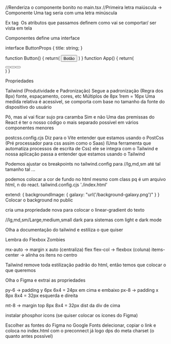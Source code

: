 //Renderiza o componente bonito no main.tsx
//Primeira letra maiúscula -> Componente
Uma tag seria com uma letra minúscula

Ex tag <img src="">
Os atributos que passamos definem como vai se comportar/ ser vista em tela


Componentes
define uma interface

interface ButtonProps {
  title: string;
}

function Button() {
    return(
        <button>Botão</button>
    )
}
function App() {
    return(
        <div>
            <Button title ="Send 1"/>
            <Button title ="Send 2" />
            <Button title ="Send 3" />
        </div>
    )
}

Propriedades

Tailwind (Produtividade e Padronização)
Segue a padronização (Regra dos 8px) fonte, espaçamento, cores, etc Múltiplos de 8px 1rem = 16px
Uma medida relativa é acessível, se comporta com base no tamanho da fonte do dispositivo do usuário

Pô, mas aí vai ficar sujo pra caramba
Sim e não
Uma das premissas do React é ter o nosso código o mais separado possível em vários componentes menores

postcss.config.cjs
Diz para o Vite entender que estamos usando o PostCss (Pré processador para css assim como o Saas)
(Uma ferramenta que automatiza processos de escrita de Css) ele se integra com o Tailwind e nossa aplicação passa a entender que estamos usando o Tailwind

Podemos ajustar os breakpoints no tailwind.config para  //lg,md,sm até tal tamanho tal ...

podemos colocar a cor de fundo no html mesmo com class pq é um arquivo html, n do react. 
tailwind.config.cjs
'./index.html'

extend: {
    backgroundImage: {
        galaxy: "url('/background-galaxy.png')"
      }
}
Colocar o background no public

cria uma propriedade nova para colocar o linear-gradient do texto

//lg,md,sm/Large,medium,small dark para sistemas com light e dark mode

Olha a documentação do tailwind e estiliza o que quiser

Lembra do Flexbox Zombies

mx-auto -> margin x auto (centraliza)
flex flex-col -> flexbox (coluna)
items-center -> alinha os itens no centro

Tailwind remove toda estilização padrão do html, então temos que colocar o que queremos


Olha o Figma e extrai as propriedades

py-6 -> padding y 6px 6x4 = 24px em cima e embaixo
px-8 -> padding x 8px 8x4 = 32px esquerda e direita

mt-8 -> margin top 8px 8x4 = 32px dist da div de cima

instalar phosphor icons (se quiser colocar os ícones do Figma)

Escolher as fontes do Figma no Google Fonts delecionar, copiar o link e coloca no index.html
com o preconnect já logo dps do meta charset (o quanto antes possível)
